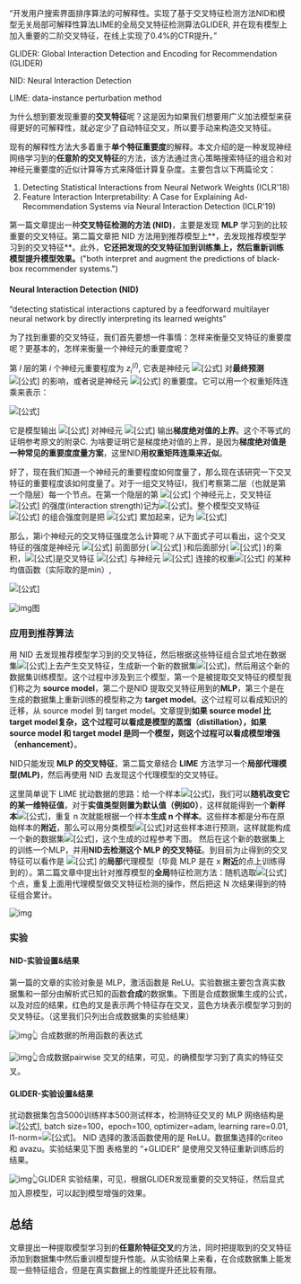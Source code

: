 “开发用户搜索界面排序算法的可解释性。实现了基于交叉特征检测方法NID和模型无关局部可解释性算法LIME的全局交叉特征检测算法GLIDER, 并在现有模型上加入重要的二阶交叉特征，在线上实现了0.4%的CTR提升。”



GLIDER: Global Interaction Detection and Encoding for Recommendation (GLIDER)

NID: Neural Interaction Detection 

LIME: data-instance perturbation method



为什么想到要发现重要的**交叉特征**呢？这是因为如果我们想要用广义加法模型来获得更好的可解释性，就必定少了自动特征交叉，所以要手动来构造交叉特征。



现有的解释性方法大多着重于**单个特征重要度**的解释。本文介绍的是一种发现神经网络学习到的**任意阶的交叉特征**的方法，该方法通过贪心策略搜索特征的组合和对神经元重要度的近似计算等方式来降低计算复杂度。主要包含以下两篇论文：

1. Detecting Statistical Interactions from Neural Network Weights (ICLR'18)
2. Feature Interaction Interpretability: A Case for Explaining Ad-Recommendation Systems via Neural Interaction Detection (ICLR'19)

第一篇文章提出一种**交叉特征检测的方法 (NID)**，主要是发现 **MLP** 学习到的比较重要的交叉特征。第二篇文章把 NID 方法用到推荐模型上**，去发现推荐模型学习到的交叉特征**。此外，**它还把发现的交叉特征加到训练集上，然后重新训练模型提升模型效果。**("both interpret and augment the predictions of black-box recommender systems.")



#### Neural Interaction Detection (NID)

“detecting statistical interactions captured by a feedforward multilayer neural network by directly interpreting its learned weights”

为了找到重要的交叉特征，我们首先要想一件事情：怎样来衡量交叉特征的重要度呢？更基本的，怎样来衡量一个神经元的重要度呢？

第 $l$ 层的第 $i$ 个神经元重要程度为 $z_i^{(l)}$, 它表是神经元 ![[公式]](https://www.zhihu.com/equation?tex=i) 对**最终预测** ![[公式]](https://www.zhihu.com/equation?tex=y) 的影响，或者说是神经元 ![[公式]](https://www.zhihu.com/equation?tex=i) 的重要度。它可以用一个权重矩阵连乘来表示：

![[公式]](https://www.zhihu.com/equation?tex=%5CLarge+z%5E%7B%281%29%7D+%3D+%7B%7C%5Cmathbf%7Bw%7D%5Ey%7C%7D%5ET%5Ccdot%5Cprod_%7Bl%3DL%7D%5E%7B2%7D%7C%5Cmathbf%7Bw%7D%5E%7B%28l%29%7D%7C+%5C%5C+%5CLarge+z_i%5E%7B%281%29%7D%5Cgeq+%7C%5Cfrac%7B%5Cpartial+y%7D%7B%5Cpartial+h_i%5E%7B%281%29%7D%7D+%7C%5C%5C)

它是模型输出 ![[公式]](https://www.zhihu.com/equation?tex=y) 对神经元 ![[公式]](https://www.zhihu.com/equation?tex=i) 输出**梯度绝对值的上界**。这个不等式的证明参考原文的附录C. 为啥要证明它是梯度绝对值的上界，是因为**梯度绝对值是一种常见的重要度度量方案**，这里NID**用权重矩阵连乘来近似**。



好了，现在我们知道一个神经元的重要程度如何度量了，那么现在该研究一下交叉特征的重要程度该如何度量了。对于一组交叉特征I，我们考察第二层（也就是第一个隐层）每一个节点。在第一个隐层的第 ![[公式]](https://www.zhihu.com/equation?tex=i) 个神经元上，交叉特征 ![[公式]](https://www.zhihu.com/equation?tex=%5Cmathcal%7BI%7D) 的强度(interaction strength)记为![[公式]](https://www.zhihu.com/equation?tex=%5Comega_i%28%5Cmathcal%7BI%7D%29)。整个模型交叉特征 ![[公式]](https://www.zhihu.com/equation?tex=%5Cmathcal%7BI%7D) 的组合强度则是把 ![[公式]](https://www.zhihu.com/equation?tex=%5Comega_i%28%5Cmathcal%7BI%7D%29) 累加起来，记为 ![[公式]](https://www.zhihu.com/equation?tex=%5Comega%28%5Cmathcal%7BI%7D%29)

那么，第i个神经元的交叉特征强度怎么计算呢？从下面式子可以看出，这个交叉特征的强度是神经元 ![[公式]](https://www.zhihu.com/equation?tex=i) 前面部分( ![[公式]](https://www.zhihu.com/equation?tex=%5Cmu%28%7C%5Cmathbf%7Bw%7D_%7Bi%2C%5Cmathcal%7BI%7D%7D%5E%7B%281%29%7D%7C%29) )和后面部分( ![[公式]](https://www.zhihu.com/equation?tex=z_i%5E%7B%281%29%7D) )的乘积，![[公式]](https://www.zhihu.com/equation?tex=%5Cmu%28%7C%5Cmathbf%7Bw%7D_%7Bi%2C%5Cmathcal%7BI%7D%7D%5E%7B%281%29%7D%7C%29)是交叉特征 ![[公式]](https://www.zhihu.com/equation?tex=%5Cmathcal%7BI%7D) 与神经元 ![[公式]](https://www.zhihu.com/equation?tex=i) 连接的权重![[公式]](https://www.zhihu.com/equation?tex=%5Cmathbf%7Bw%7D_%7B%5Cmathcal%7BI%7D%7D) 的某种均值函数（实际取的是min）,

![[公式]](https://www.zhihu.com/equation?tex=%5CLarge%5Cbegin%7Bsplit%7D%5Comega%28%5Cmathcal%7BI%7D%29+%26%3D+%5Csum_%7Bi%3D1%7D%5E%7Bp_1%7D%5Comega_i%28%5Cmathcal%7BI%7D%29%5C%5C+%5Comega_i%28%5Cmathcal%7BI%7D%29+%26%3D+z_i%5E%7B%281%29%7D%5Ccdot%5Cmu%28%7C%5Cmathbf%7Bw%7D_%7Bi%2C%5Cmathcal%7BI%7D%7D%5E%7B%281%29%7D%7C%29%5Cend%7Bsplit%7D+%5C%5C)



![img](https://pic4.zhimg.com/80/v2-b6cc2f239153fa042a879dbcd105b20f_1440w.png)图



### 应用到推荐算法

用 NID 去发现推荐模型学习到的交叉特征，然后根据这些特征组合显式地在数据集![[公式]](https://www.zhihu.com/equation?tex=%5Cmathcal%7BD%7D)上去产生交叉特征，生成新一个新的数据集![[公式]](https://www.zhihu.com/equation?tex=%5Cmathcal%7BD%7D%5E%7B%27%7D)，然后用这个新的数据集训练模型。这个过程中涉及到三个模型，第一个是被提取交叉特征的模型我们称之为 **source model**，第二个是NID 提取交叉特征用到的**MLP**，第三个是在生成的数据集上重新训练的模型称之为 **target model**。这个过程可以看成知识的迁移，从 source model 到 target model。文章提到**如果 source model 比 target model复杂，这个过程可以看成是模型的蒸馏（distillation），如果 source model 和 target model 是同一个模型，则这个过程可以看成模型增强（enhancement）**。

NID只能发现 **MLP 的交叉特征**，第二篇文章结合 **LIME** 方法学习一个**局部代理模型(MLP)**，然后再使用 NID 去发现这个代理模型的交叉特征。

这里简单说下 LIME 扰动数据的思路：给一个样本![[公式]](https://www.zhihu.com/equation?tex=x)，我们可以**随机改变它的某一维特征值**，对于**实值类型则置为默认值（例如0）**，这样就能得到一个**新样本**![[公式]](https://www.zhihu.com/equation?tex=x%27)，重复 n 次就能根据一个样本**生成 n 个样本**。这些样本都是分布在原始样本的**附近**，那么可以用分类模型![[公式]](https://www.zhihu.com/equation?tex=f_%7Brec%7D)对这些样本进行预测，这样就能构成一个新的数据集![[公式]](https://www.zhihu.com/equation?tex=%5Cmathcal%7BD%7D_%7Bp%7D%3D%5C%7B%3Cx%5E%7B%27%7D%2Cy%5E%7B%27%7D%3Df_%7Brec%7D%28x%5E%7B%27%7D%29%3E%7Cx%5E%7B%27%7D%5Cin+%5Ctext%7Bperturbate%7D%28x%29%5C%7D)，这个生成的过程参考下图。 然后在这个新的数据集上的训练一个MLP，并用**NID去检测这个 MLP 的交叉特征**。到目前为止得到的交叉特征可以看作是 ![[公式]](https://www.zhihu.com/equation?tex=f_%7Brec%7D) 的**局部**代理模型（毕竟 MLP 是在 x **附近**的点上训练得到的）。第二篇文章中提出针对推荐模型的**全局**特征检测方法：随机选取![[公式]](https://www.zhihu.com/equation?tex=N)个点，重复上面用代理模型做交叉特征检测的操作，然后把这 N 次结果得到的特征组合累计。

![img](https://pic4.zhimg.com/80/v2-4059606c689483e8d52df0d3ead29eaf_1440w.jpg)



### 实验

#### NID-实验设置&结果

第一篇的文章的实验对象是 MLP，激活函数是 ReLU。实验数据主要包含真实数据集和一部分由解析式已知的函数**合成**的数据集。下图是合成数据集生成的公式，以及对应的结果，红色的叉是表示两个特征存在交叉，蓝色方块表示模型学习到的交叉特征。（这里我们只列出合成数据集的实验结果）

![img](https://pic4.zhimg.com/80/v2-fd6f8a60610a424b9866ede500dcb5af_1440w.jpg)👆 合成数据的所用函数的表达式

![img](https://pic1.zhimg.com/80/v2-8a454d906e47f9e4d07169de766a6894_1440w.jpg)👆合成数据pairwise 交叉的结果，可见，的确模型学习到了真实的特征交叉。



#### GLIDER-实验设置&结果

扰动数据集包含5000训练样本500测试样本，检测特征交叉的 MLP 网络结构是![[公式]](https://www.zhihu.com/equation?tex=256%5Ctimes+128%5Ctimes+64), batch size=100，epoch=100, optimizer=adam, learning rare=0.01, l1-norm=![[公式]](https://www.zhihu.com/equation?tex=1e-4)。 NID 选择的激活函数使用的是 ReLU。数据集选择的criteo 和 avazu。实验结果见下图 表格里的 “+GLIDER” 是使用交叉特征重新训练后的结果。

![img](https://pic3.zhimg.com/80/v2-3518b3e08a4fdebeac2dcab2e627ccd2_1440w.jpg)👆GLIDER 实验结果，可见，根据GLIDER发现重要的交叉特征，然后显式加入原模型，可以起到模型增强的效果。

## 总结

文章提出一种提取模型学习到的**任意阶特征交叉**的方法，同时把提取到的交叉特征添加到数据集中然后重训模型提升性能。从实验结果上来看，在合成数据集上能发现一些特征组合，但是在真实数据上的性能提升还比较有限。